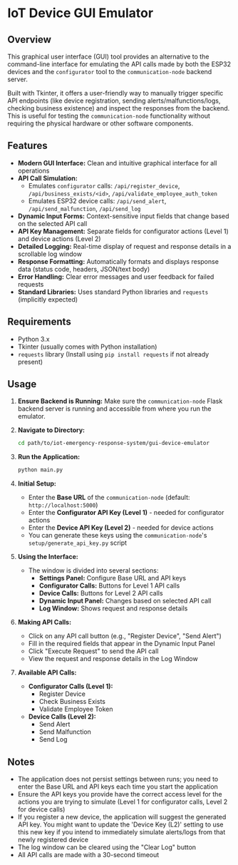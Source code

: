 # IoT Device GUI Emulator

## Overview

This graphical user interface (GUI) tool provides an alternative to the command-line interface for emulating the API calls made by both the ESP32 devices and the `configurator` tool to the `communication-node` backend server.

Built with Tkinter, it offers a user-friendly way to manually trigger specific API endpoints (like device registration, sending alerts/malfunctions/logs, checking business existence) and inspect the responses from the backend. This is useful for testing the `communication-node` functionality without requiring the physical hardware or other software components.

## Features

*   **Modern GUI Interface:** Clean and intuitive graphical interface for all operations
*   **API Call Simulation:**
    *   Emulates `configurator` calls: `/api/register_device`, `/api/business_exists/<id>`, `/api/validate_employee_auth_token`
    *   Emulates ESP32 device calls: `/api/send_alert`, `/api/send_malfunction`, `/api/send_log`
*   **Dynamic Input Forms:** Context-sensitive input fields that change based on the selected API call
*   **API Key Management:** Separate fields for configurator actions (Level 1) and device actions (Level 2)
*   **Detailed Logging:** Real-time display of request and response details in a scrollable log window
*   **Response Formatting:** Automatically formats and displays response data (status code, headers, JSON/text body)
*   **Error Handling:** Clear error messages and user feedback for failed requests
*   **Standard Libraries:** Uses standard Python libraries and `requests` (implicitly expected)

## Requirements

*   Python 3.x
*   Tkinter (usually comes with Python installation)
*   `requests` library (Install using `pip install requests` if not already present)

## Usage

1.  **Ensure Backend is Running:** Make sure the `communication-node` Flask backend server is running and accessible from where you run the emulator.

2.  **Navigate to Directory:**
    ```bash
    cd path/to/iot-emergency-response-system/gui-device-emulator
    ```

3.  **Run the Application:**
    ```bash
    python main.py
    ```

4.  **Initial Setup:**
    *   Enter the **Base URL** of the `communication-node` (default: `http://localhost:5000`)
    *   Enter the **Configurator API Key (Level 1)** - needed for configurator actions
    *   Enter the **Device API Key (Level 2)** - needed for device actions
    *   You can generate these keys using the `communication-node`'s `setup/generate_api_key.py` script

5.  **Using the Interface:**
    *   The window is divided into several sections:
        *   **Settings Panel:** Configure Base URL and API keys
        *   **Configurator Calls:** Buttons for Level 1 API calls
        *   **Device Calls:** Buttons for Level 2 API calls
        *   **Dynamic Input Panel:** Changes based on selected API call
        *   **Log Window:** Shows request and response details

6.  **Making API Calls:**
    *   Click on any API call button (e.g., "Register Device", "Send Alert")
    *   Fill in the required fields that appear in the Dynamic Input Panel
    *   Click "Execute Request" to send the API call
    *   View the request and response details in the Log Window

7.  **Available API Calls:**
    *   **Configurator Calls (Level 1):**
        *   Register Device
        *   Check Business Exists
        *   Validate Employee Token
    *   **Device Calls (Level 2):**
        *   Send Alert
        *   Send Malfunction
        *   Send Log

## Notes

*   The application does not persist settings between runs; you need to enter the Base URL and API keys each time you start the application
*   Ensure the API keys you provide have the correct access level for the actions you are trying to simulate (Level 1 for configurator calls, Level 2 for device calls)
*   If you register a new device, the application will suggest the generated API key. You might want to update the 'Device Key (L2)' setting to use this new key if you intend to immediately simulate alerts/logs from that newly registered device
*   The log window can be cleared using the "Clear Log" button
*   All API calls are made with a 30-second timeout
